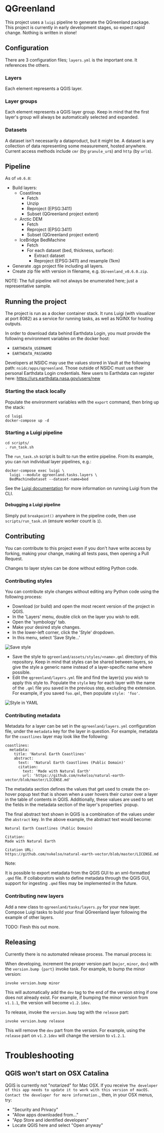 # QGreenland

This project uses a `luigi` pipeline to generate the QGreenland package. This
project is currently in early development stages, so expect rapid change.
Nothing is written in stone!


## Configuration

There are 3 configuration files; `layers.yml` is the important one. It references
the others.


### Layers

Each element represents a QGIS layer.


### Layer groups

Each element represents a QGIS layer group. Keep in mind that the first layer's
group will always be automatically selected and expanded.


### Datasets

A dataset isn't necessarily a dataproduct, but it might be. A dataset is any
collection of data representing some measurement, hosted anywhere. Current
access methods include `cmr` (by `granule_ur`s) and `http` (by `url`s).


## Pipeline

As of `v0.6.0`:

* Build layers:
    * Coastlines
        * Fetch
        * Unzip
        * Reproject (EPSG:3411)
        * Subset (QGreenland project extent)
    * Arctic DEM
        * Fetch
        * Reproject (EPSG:3411)
        * Subset (QGreenland project extent)
    * IceBridge BedMachine
        * Fetch
        * For each dataset (bed, thickness, surface):
            * Extract dataset
            * Reproject (EPSG:3411) and resample (1km)
* Generate .qgs project file including all layers.
* Create zip file with version in filename, e.g. `QGreenland_v0.6.0.zip`.

NOTE: The full pipeline will not always be enumerated here; just a
representative sample.


## Running the project

The project is run as a docker container stack. It runs Luigi (with visualizer
at port 8082) as a service for running tasks, as well as NGINX for hosting
outputs.

In order to download data behind Earthdata Login, you must provide the
following environment variables on the docker host:

* `EARTHDATA_USERNAME`
* `EARTHDATA_PASSWORD`

Developers at NSIDC may use the values stored in Vault at the following path:
`nsidc/apps/qgreenland`. Those outside of NSIDC must use their personal
Earthdata Login credentials. New users to Earthdata can register here:
https://urs.earthdata.nasa.gov/users/new


### Starting the stack locally

Populate the environment variables with the `export` command, then bring up the
stack:

```
cd luigi
docker-compose up -d
```

### Starting a Luigi pipeline

```
cd scripts/
. run_task.sh
```

The `run_task.sh` script is built to run the entire pipeline. From its example,
you can run individual layer pipelines, e.g.:

```
docker-compose exec luigi \
  luigi --module qgreenland.tasks.layers \
  BedMachineDataset --dataset-name=bed
```

See the [Luigi documentation](https://luigi.readthedocs.io/en/stable/running_luigi.html)
for more information on running Luigi from the CLI.


#### Debugging a Luigi pipeline

Simply put `breakpoint()` anywhere in the pipeline code, then use `scripts/run_task.sh` (ensure worker count is `1`).


## Contributing

You can contribute to this project even if you don't have write access by
forking, making your change, making all tests pass, then opening a Pull
Request.

Changes to layer styles can be done without editing Python code.


### Contributing styles

You can contribute style changes without editing any Python code using the
following process:

* Download (or build) and open the most recent version of the project in QGIS.
* In the 'Layers' menu, double click on the layer you wish to edit.
* Open the 'symbology' tab.
* Make your desired style changes.
* In the lower-left corner, click the 'Style' dropdown.
* In this menu, select 'Save Style...'

![Save style](docs/images/save_style.png)

* Save the style to `qgreenland/assets/styles/<name>.qml` directory of this
  repository. Keep in mind that styles can be shared between layers, so give
  the style a generic name instead of a layer-specific name where possible.
* Edit the `qgreenland/layers.yml` file and find the layer(s) you wish to apply
  this style to. Populate the `style` key for each layer with the name of the
  `.qml` file you saved in the previous step, excluding the extension. For
  example, if you saved `foo.qml`, then populate `style: 'foo'`.

![Style in YAML](docs/images/style_in_yaml.png)


### Contributing metadata

Metadata for a layer can be set in the `qgreenland/layers.yml` configuration
file, under the `metadata` key for the layer in question. For example, metadata
for the `coastlines` layer may look like the following:

```
coastlines:
  metadata:
    title: 'Natural Earth Coastlines'
    abstract:
      text:  'Natural Earth Coastlines (Public Domain)'
      citation:
        text: 'Made with Natural Earth'
        url: 'https://github.com/nvkelso/natural-earth-vector/blob/master/LICENSE.md'
```

The metadata section defines the values that get used to create the on-hover
popup text that is shown when a user hovers their cursor over a layer in the
table of contents in QGIS. Additionally, these values are used to set the fields
in the metadata section of the layer's properties` popup.

The final abstract text shown in QGIS is a combination of the values under the
`abstract` key. In the above example, the abstract text would become:

```
Natural Earth Coastlines (Public Domain)

Citation:
Made with Natural Earth

Citation URL:
https://github.com/nvkelso/natural-earth-vector/blob/master/LICENSE.md
```

Note:

It is possible to export metadata from the QGIS GUI to an xml-formatted `.qmd`
file. If collaborators wish to define metadata through the QGIS GUI, support for
ingesting `.qmd` files may be implemented in the future.


### Contributing new layers

Add a new class to `qgreenland/tasks/layers.py` for your new layer. Compose
Luigi tasks to build your final QGreenland layer following the example of other
layers.

TODO: Flesh this out more.


## Releasing

Currently there is no automated release process. The manual process is:

When developing, increment the proper version part (`major`, `minor`, `dev`)
with the `version.bump {part}` invoke task. For example, to bump the minor
version:

```
invoke version.bump minor
```

This will automatically add the `dev` tag to the end of the version string if
one does not already exist. For example, if bumping the minor version from
`v1.1.1`, the version will become `v1.2.1dev`.

To release, invoke the `version.bump` tag with the `release` part:

```
invoke version.bump release
```

This will remove the `dev` part from the version. For example, using the
`release` part on `v1.2.1dev` will change the version to `v1.2.1`.


# Troubleshooting

## QGIS won't start on OSX Catalina

QGIS is currently not "notarized" for Mac OSX. If you receive `The developer of this app needs to update it to work with this version of macOS. Contact the developer for more information.`, then, in your OSX menus, try:

- "Security and Privacy"
- "Allow apps downloaded from..."
- "App Store and identified developers"
- Locate QGIS here and select "Open anyway"
